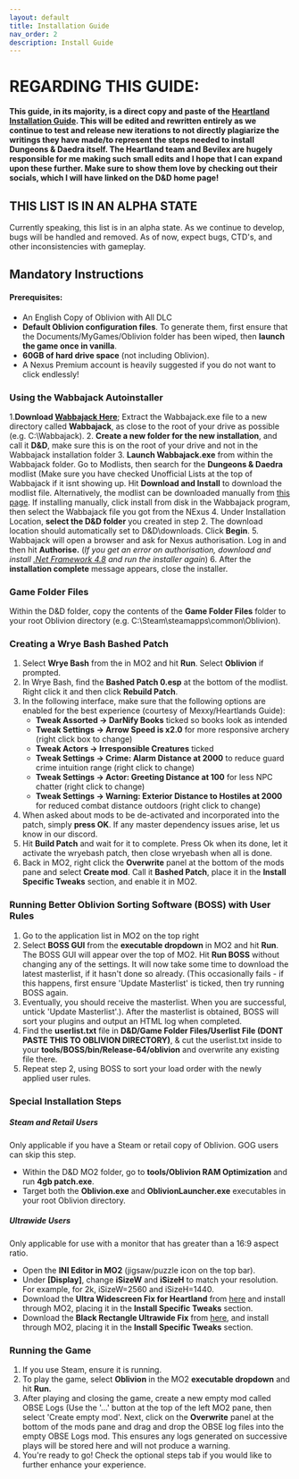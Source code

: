 ```yaml
---
layout: default
title: Installation Guide
nav_order: 2
description: Install Guide
---
```


# **REGARDING THIS GUIDE:** 

**This guide, in its majority, is a direct copy and paste of the [Heartland Installation Guide](https://github.com/wabbajack-tools/mod-lists/blob/master/heartland/readme.md). This will be edited and rewritten entirely as we continue to test and release new iterations to not directly plagiarize the writings they have made/to represent the steps needed to install Dungeons & Daedra itself. The Heartland team and Bevilex are hugely responsible for me making such small edits and I hope that I can expand upon these further. Make sure to show them love by checking out their socials, which I will have linked on the D&D home page!**

## **THIS LIST IS IN AN ALPHA STATE**
Currently speaking, this list is in an alpha state. As we continue to develop, bugs will be handled and removed. As of now, expect bugs, CTD's, and other inconsistencies with gameplay.

## Mandatory Instructions

#### Prerequisites:
*   An English Copy of Oblivion with All DLC
*   **Default Oblivion configuration files**. To generate them, first ensure that the Documents/MyGames/Oblivion folder has been wiped, then **launch the game once in vanilla**.
*   **60GB of hard drive space** (not including Oblivion).
*   A Nexus Premium account is heavily suggested if you do not want to click endlessly!

### Using the Wabbajack Autoinstaller

1.**Download [Wabbajack Here](https://github.com/wabbajack-tools/wabbajack/releases/)**; Extract the Wabbajack.exe file to a new directory called **Wabbajack**, as close to the root of your drive as possible (e.g. C:\Wabbajack).
2. **Create a new folder for the new installation**, and call it **D&D**, make sure this is on the root of your drive and not in the Wabbajack installation folder
3. **Launch Wabbajack.exe** from within the Wabbajack folder. Go to Modlists, then search for the **Dungeons & Daedra** modlist (Make sure you have checked Unofficial Lists at the top of Wabbajack if it isnt showing up. Hit **Download and Install** to download the modlist file. Alternatively, the modlist can be downloaded manually from [this page](https://www.nexusmods.com/oblivion/mods/52947). If installing manually, click install from disk in the Wabbajack program, then select the Wabbajack file you got from the NExus
4. Under Installation Location, **select the D&D folder** you created in step 2. The download location should automatically set to D&D\downloads. Click **Begin**.
5. Wabbajack will open a browser and ask for Nexus authorisation. Log in and then hit **Authorise.** (_If you get an error on authorisation, download and install [.Net Framework 4.8](https://dotnet.microsoft.com/download/dotnet-framework/net48) and run the installer again_)
6. After the **installation complete** message appears, close the installer.

### Game Folder Files

Within the D&D folder, copy the contents of the **Game Folder Files** folder to your root Oblivion directory (e.g. C:\Steam\steamapps\common\Oblivion).

### Creating a Wrye Bash Bashed Patch

1. Select **Wrye Bash** from the in MO2 and hit **Run**. Select **Oblivion** if prompted.
2. In Wrye Bash, find the **Bashed Patch 0.esp** at the bottom of the modlist. Right click it and then click **Rebuild Patch**.
3. In the following interface, make sure that the following options are enabled for the best experience (courtesy of Mexxy/Heartlands Guide):
    * **Tweak Assorted -> DarNify Books** ticked so books look as intended
    * **Tweak Settings -> Arrow Speed is x2.0** for more responsive archery (right click box to change)
    * **Tweak Actors -> Irresponsible Creatures** ticked
    * **Tweak Settings -> Crime: Alarm Distance at 2000** to reduce guard crime intuition range (right click to change)
    * **Tweak Settings -> Actor: Greeting Distance at 100** for less NPC chatter (right click to change)
    * **Tweak Settings -> Warning: Exterior Distance to Hostiles at 2000** for reduced combat distance outdoors (right click to change)
4. When asked about mods to be de-activated and incorporated into the patch, simply **press OK**. If any master dependency issues arise, let us know in our discord. 
5. Hit **Build Patch** and wait for it to complete. Press Ok when its done, let it activate the wryebash patch, then close wryebash when all is done.
6. Back in MO2, right click the **Overwrite** panel at the bottom of the mods pane and select **Create mod**. Call it **Bashed Patch**, place it in the **Install Specific Tweaks** section, and enable it in MO2. 

### Running Better Oblivion Sorting Software (BOSS) with User Rules

1. Go to the application list in MO2 on the top right
2. Select **BOSS GUI** from the **executable dropdown** in MO2 and hit **Run**. The BOSS GUI will appear over the top of MO2. Hit **Run BOSS** without changing any of the settings. It will now take some time to download the latest masterlist, if it hasn't done so already. (This occasionally fails - if this happens, first ensure 'Update Masterlist' is ticked, then try running BOSS again. 
3. Eventually, you should receive the masterlist. When you are successful, untick 'Update Masterlist'.). After the masterlist is obtained, BOSS will sort your plugins and output an HTML log when completed.
4. Find the **userlist.txt** file in **D&D/Game Folder Files/Userlist File (DONT PASTE THIS TO OBLIVION DIRECTORY)**, & cut the userlist.txt inside to your **tools/BOSS/bin/Release-64/oblivion** and overwrite any existing file there.
5. Repeat step 2, using BOSS to sort your load order with the newly applied user rules.

### Special Installation Steps

##### _Steam and Retail Users_

Only applicable if you have a Steam or retail copy of Oblivion. GOG users can skip this step.

* Within the D&D MO2 folder, go to **tools/Oblivion RAM Optimization** and run **4gb patch.exe**.
* Target both the **Oblivion.exe** and **OblivionLauncher.exe** executables in your root Oblivion directory.


##### _Ultrawide Users_

Only applicable for use with a monitor that has greater than a 16:9 aspect ratio.

* Open the **INI Editor in MO2** (jigsaw/puzzle icon on the top bar).
* Under **[Display]**, change **iSizeW** and **iSizeH** to match your resolution. For example, for 2k, iSizeW=2560 and iSizeH=1440.
* Download the **Ultra Widescreen Fix for Heartland** from [here](https://drive.google.com/open?id=1dnWbrmT_zcIESIqmLWMVSzHaEdQgkCs8) and install through MO2, placing it in the **Install Specific Tweaks** section.
* Download the **Black Rectangle Ultrawide Fix** from [here](https://www.nexusmods.com/oblivion/mods/48351), and install through MO2, placing it in the **Install Specific Tweaks** section.

### Running the Game
1. If you use Steam, ensure it is running.
1. To play the game, select **Oblivion** in the MO2 **executable dropdown** and hit **Run.**
3. After playing and closing the game, create a new empty mod called OBSE Logs (Use the '...' button at the top of the left MO2 pane, then select 'Create empty mod'. Next, click on the **Overwrite** panel at the bottom of the mods pane and drag and drop the OBSE log files into the empty OBSE Logs mod. This ensures any logs generated on successive plays will be stored here and will not produce a warning.
4. You're ready to go! Check the optional steps tab if you would like to further enhance your experience.
